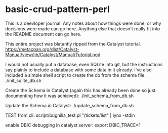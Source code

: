 # basic-crud-pattern-perl
This is a deevloper journal. Any notes about how things were done, or why decisions were made can go here. Anything else that doesn't really fit into the README document can go here.


This entire project was blatantly ripped from the Catalyst tutorial.
https://metacpan.org/dist/Catalyst-Manual/view/lib/Catalyst/Manual/Tutorial.pod

I would not usually put a database, even SQLite into git, but the instructions say plainly to include a database with some data in it already. I've also included a simple shell script to create the db from the schema file.
./init_sqlite_db.sh

Create the Schema in Catalyst (again this has already been done so just documenting how it was achieved):
./init_schema_from_db.sh

Update the Schema in Catalyst:
./update_schema_from_db.sh

TEST from cli:
script/bugnilla_test.pl "/tickets/list" | lynx -stdin


enable DBIC debugging in catalyst server:
export DBIC_TRACE=1
